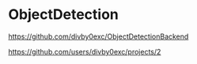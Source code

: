 # ObjectDetection

https://github.com/divby0exc/ObjectDetectionBackend

https://github.com/users/divby0exc/projects/2
